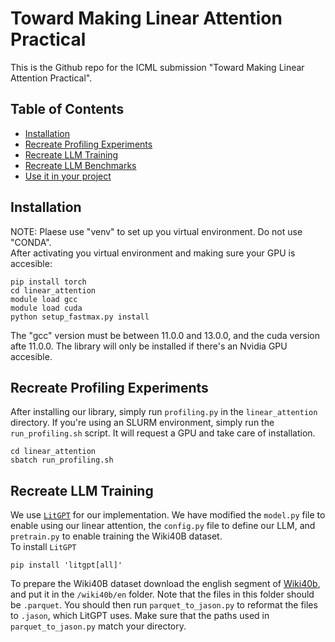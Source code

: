 # Toward Making Linear Attention Practical
This is the Github repo for the ICML submission "Toward Making Linear Attention Practical".

## Table of Contents

- [Installation](#installation)
- [Recreate Profiling Experiments](#Recreate\_the\_profiling\_experiments)
- [Recreate LLM Training](#features)
- [Recreate LLM Benchmarks](#contributing)
- [Use it in your project](#license)

## Installation

NOTE: Plaese use "venv" to set up you virtual environment. Do not use "CONDA".<br>
After activating you virtual environment and making sure your GPU is accesible:

```
pip install torch
cd linear_attention
module load gcc
module load cuda
python setup_fastmax.py install
```
The "gcc" version must be between 11.0.0 and 13.0.0, and the cuda version afte 11.0.0. The library will only be installed if there's an Nvidia GPU accesible.

## Recreate Profiling Experiments
After installing our library, simply run `profiling.py` in the `linear_attention` directory. If you're using an SLURM environment, simply run the `run_profiling.sh` script. It will request a GPU and take care of installation.
```
cd linear_attention
sbatch run_profiling.sh
```

## Recreate LLM Training
We use [`LitGPT`](https://github.com/Lightning-AI/litgpt) for our implementation. We have modified the `model.py` file to enable using our linear attention, the `config.py` file to define our LLM, and `pretrain.py` to enable training the Wiki40B dataset.<br>
To install `LitGPT`
```
pip install 'litgpt[all]'
```
To prepare the Wiki40B dataset download the english segment of [Wiki40b](https://huggingface.co/datasets/google/wiki40b), and put it in the `/wiki40b/en` folder. Note that the files in this folder should be `.parquet`. You should then run `parquet_to_jason.py` to reformat the files to `.jason`, which LitGPT uses. Make sure that the paths used in `parquet_to_jason.py` match your directory.
